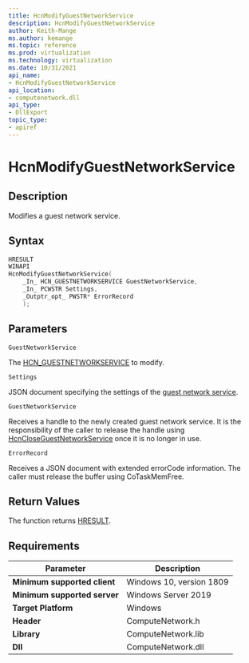 ```yaml
---
title: HcnModifyGuestNetworkService
description: HcnModifyGuestNetworkService
author: Keith-Mange
ms.author: kemange
ms.topic: reference
ms.prod: virtualization
ms.technology: virtualization
ms.date: 10/31/2021
api_name:
- HcnModifyGuestNetworkService
api_location:
- computenetwork.dll
api_type:
- DllExport
topic_type:
- apiref
---
```

# HcnModifyGuestNetworkService

## Description

Modifies a guest network service.

## Syntax

```cpp
HRESULT
WINAPI
HcnModifyGuestNetworkService(
    _In_ HCN_GUESTNETWORKSERVICE GuestNetworkService,
    _In_ PCWSTR Settings,
    _Outptr_opt_ PWSTR* ErrorRecord
    );
```

## Parameters

`GuestNetworkService`

The [HCN\_GUESTNETWORKSERVICE](./HCN_GUESTNETWORKSERVICE.md) to modify.

`Settings`

JSON document specifying the settings of the [guest network service](./../HNS_Schema.md#GuestNetworkService).

`GuestNetworkService`

Receives a handle to the newly created guest network service. It is the responsibility of the caller to release the handle using [HcnCloseGuestNetworkService](./HcnCloseGuestNetworkService.md) once it is no longer in use.

`ErrorRecord`

Receives a JSON document with extended errorCode information. The caller must release the buffer using CoTaskMemFree.

## Return Values

The function returns [HRESULT](./HCNHResult.md).

## Requirements

|Parameter|Description|
|---|---|
| **Minimum supported client** | Windows 10, version 1809 |
| **Minimum supported server** | Windows Server 2019 |
| **Target Platform** | Windows |
| **Header** | ComputeNetwork.h |
| **Library** | ComputeNetwork.lib |
| **Dll** | ComputeNetwork.dll |






